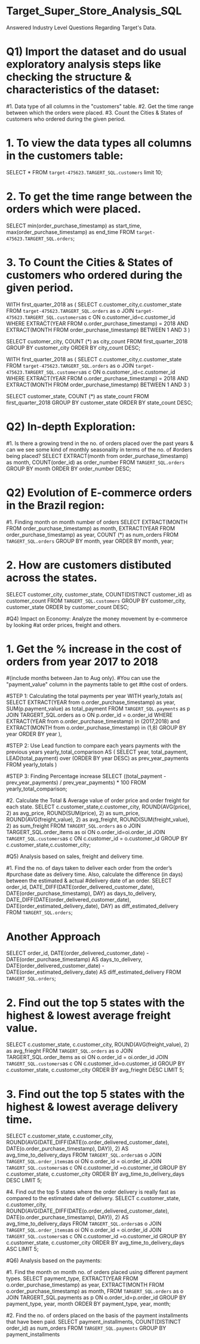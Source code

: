# Target_Super_Store_Analysis_SQL
Answered Industry Level Questions Regarding Target's Data. 

# Q1) Import the dataset and do usual exploratory analysis steps like checking the structure & characteristics of the dataset:
 #1. Data type of all columns in the "customers" table.
 #2. Get the time range between which the orders were placed.
 #3. Count the Cities & States of customers who ordered during the given period.

# 1. To view the data types all columns in the customers table: 
SELECT * FROM `target-475623.TARGERT_SQL.customers`
limit 10;

# 2. To get the time range between the orders which were placed.
SELECT 
min(order_purchase_timestamp) as start_time,
max(order_purchase_timestamp) as end_time
FROM `target-475623.TARGERT_SQL.orders`;

# 3. To Count the Cities & States of customers who ordered during the given period.
WITH first_quarter_2018 as ( 
SELECT
c.customer_city,c.customer_state
FROM `target-475623.TARGERT_SQL.orders`  as o
JOIN `target-475623.TARGERT_SQL.customers`as c
ON o.customer_id=c.customer_id
WHERE EXTRACT(YEAR FROM o.order_purchase_timestamp) = 2018
AND EXTRACT(MONTH FROM order_purchase_timestamp) BETWEEN 1 AND 3 
)

SELECT
customer_city,
COUNT (*) as city_count
FROM first_quarter_2018
GROUP BY customer_city
ORDER BY city_count DESC; 


WITH first_quarter_2018 as ( 
SELECT
c.customer_city,c.customer_state
FROM `target-475623.TARGERT_SQL.orders`  as o
JOIN `target-475623.TARGERT_SQL.customers`as c
ON o.customer_id=c.customer_id
WHERE EXTRACT(YEAR FROM o.order_purchase_timestamp) = 2018
AND EXTRACT(MONTH FROM order_purchase_timestamp) BETWEEN 1 AND 3 
)

SELECT
customer_state,
COUNT (*) as state_count
FROM first_quarter_2018
GROUP BY customer_state
ORDER BY state_count DESC;

# Q2) In-depth Exploration:

#1. Is there a growing trend in the no. of orders placed over the past years & can we see some kind of monthly seasonality in terms of the no. of
#orders being placed?
SELECT
EXTRACT(month from order_purchase_timestamp) as month,
COUNT(order_id) as order_number
FROM `TARGERT_SQL.orders`
GROUP BY month
ORDER BY order_number DESC;


# Q2) Evolution of E-commerce orders in the Brazil region:

#1. Finding month on month number of orders
SELECT
EXTRACT(MONTH FROM order_purchase_timestamp) as month,
EXTRACT(YEAR FROM order_purchase_timestamp) as year,
COUNT (*) as num_orders
FROM `TARGERT_SQL.orders`
GROUP BY month, year
ORDER BY month, year;

# 2. How are customers distibuted across the states. 
SELECT customer_city, customer_state,
COUNT(DISTINCT customer_id) as customer_count
FROM `TARGERT_SQL.customers`
GROUP BY customer_city, customer_state
ORDER by customer_count DESC;


#Q4) Impact on Economy: Analyze the money movement by e-commerce by looking
#at order prices, freight and others.

# 1.  Get the % increase in the cost of orders from year 2017 to 2018
#(include months between Jan to Aug only).
#You can use the "payment_value" column in the payments table to get
#the cost of orders.

#STEP 1: Calculating the total payments per year
WITH yearly_totals as(
SELECT 
EXTRACT(YEAR from o.order_purchase_timestamp) as year,
SUM(p.payment_value) as total_payment
FROM `TARGERT_SQL.payments` as p
JOIN TARGERT_SQL.orders as o
ON p.order_id = o.order_id
WHERE EXTRACT(YEAR from o.order_purchase_timestamp) in (2017,2018) 
 and EXTRACT(MONTH from o.order_purchase_timestamp) in (1,8)
GROUP BY year
ORDER BY year
),

#STEP 2: Use Lead function to compare each years payments with the previous years
yearly_total_comparison AS (
 SELECT
 year,
 total_payment,
 LEAD(total_payment) over (ORDER BY year DESC) as prev_year_payments
 FROM yearly_totals
)

#STEP 3: Finding Percentage increase
SELECT ((total_payment - prev_year_payments) / prev_year_payments) * 100 
FROM yearly_total_comparison;

#2. Calculate the Total & Average value of order price and order freight for each state.
SELECT 
c.customer_state,c.customer_city,
ROUND(AVG(price), 2) as avg_price,
ROUND(SUM(price), 2) as sum_price,
ROUND(AVG(freight_value), 2) as avg_freight,
ROUND(SUM(freight_value), 2) as sum_freight
FROM `TARGERT_SQL.orders` as o
JOIN TARGERT_SQL.order_items as oi
ON o.order_id=oi.order_id
JOIN `TARGERT_SQL.customers`as c
ON c.customer_id = o.customer_id
GROUP BY c.customer_state,c.customer_city;

#Q5) Analysis based on sales, freight and delivery time.

#1. Find the no. of days taken to deliver each order from the order’s
#purchase date as delivery time. Also, calculate the difference (in days) between the estimated & actual
#delivery date of an order.
SELECT order_id,
DATE_DIFF(DATE(order_delivered_customer_date), DATE(order_purchase_timestamp), DAY) as days_to_delivery,
DATE_DIFF(DATE(order_delivered_customer_date), DATE(order_estimated_delivery_date), DAY) as diff_estimated_delivery
FROM `TARGERT_SQL.orders`;

# Another Approach

SELECT
  order_id,
  DATE(order_delivered_customer_date) - DATE(order_purchase_timestamp) AS days_to_delivery,
  DATE(order_delivered_customer_date) - DATE(order_estimated_delivery_date) AS diff_estimated_delivery
FROM `TARGERT_SQL.orders`;


# 2. Find out the top 5 states with the highest & lowest average freight value.

SELECT c.customer_state, c.customer_city,
ROUND(AVG(freight_value), 2) as avg_frieght
FROM `TARGERT_SQL.orders` as o
JOIN TARGERT_SQL.order_items as oi
ON o.order_id = oi.order_id
JOIN `TARGERT_SQL.customers`as c
ON c.customer_id=o.customer_id
GROUP BY c.customer_state, c.customer_city
ORDER BY avg_frieght DESC
LIMIT 5;

# 3. Find out the top 5 states with the highest & lowest average delivery time.
SELECT c.customer_state, c.customer_city,
ROUND(AVG(DATE_DIFF(DATE(o.order_delivered_customer_date), DATE(o.order_purchase_timestamp), DAY)), 2) AS avg_time_to_delivery_days
FROM `TARGERT_SQL.orders`as o
JOIN `TARGERT_SQL.order_items`as oi
ON o.order_id = oi.order_id
JOIN `TARGERT_SQL.customers`as c
ON c.customer_id =o.customer_id
GROUP BY c.customer_state, c.customer_city
ORDER BY avg_time_to_delivery_days DESC
LIMIT 5;

#4. Find out the top 5 states where the order delivery is really fast as compared to the estimated date of delivery.
SELECT c.customer_state, c.customer_city,
ROUND(AVG(DATE_DIFF(DATE(o.order_delivered_customer_date), DATE(o.order_purchase_timestamp), DAY)), 2) AS avg_time_to_delivery_days
FROM `TARGERT_SQL.orders`as o
JOIN `TARGERT_SQL.order_items`as oi
ON o.order_id = oi.order_id
JOIN `TARGERT_SQL.customers`as c
ON c.customer_id =o.customer_id
GROUP BY c.customer_state, c.customer_city
ORDER BY avg_time_to_delivery_days ASC
LIMIT 5;

#Q6) Analysis based on the payments:

#1. Find the month on month no. of orders placed using different payment types.
SELECT payment_type,
EXTRACT(YEAR FROM o.order_purchase_timestamp) as year,
EXTRACT(MONTH FROM o.order_purchase_timestamp) as month,
FROM `TARGERT_SQL.orders` as o
JOIN TARGERT_SQL.payments as p
ON o.order_id=p.order_id
GROUP BY payment_type, year, month
ORDER BY payment_type, year, month;

#2. Find the no. of orders placed on the basis of the payment installments that have been paid.
SELECT payment_installments,
COUNT(DISTINCT order_id) as num_orders
FROM `TARGERT_SQL.payments`
GROUP BY payment_installments
